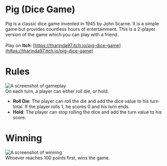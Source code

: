 
# Pig (Dice Game)
Pig is a classic dice game invented in 1945 by John Scarne. It is a simple game but provides countless hours of entertainment. This is a 2-player version of the game which you can play with a friend.
<br><br>
Play on **Itch**: [https://tharinda97.itch.io/pig-dice-game](https://tharinda97.itch.io/pig-dice-game)
# Rules
![A screenshot of gameplay](https://i.ibb.co/D8dFKgM/Screenshot-128.png)<br>
On each turn, a player can either roll die, or hold.
- **Roll Die**: The player can roll the die and add the dice value to his turn total. If the player rolls 1, he scores 0 and his turn ends.
- **Hold**: The player can stop rolling the dice and add the turn value to his score.
# Winning
![A screenshot of winning](https://i.ibb.co/qyjv23F/Screenshot-127.png)<br>
Whoever reaches 100 points first, wins the game.
